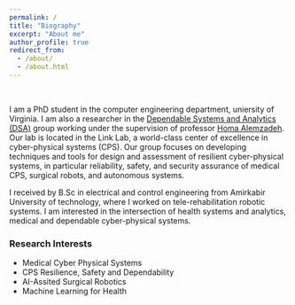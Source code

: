 ```yaml
---
permalink: /
title: "Biography"
excerpt: "About me"
author_profile: true
redirect_from: 
  - /about/
  - /about.html
---
```

<br />

I am a PhD student in the computer engineering department, uniersity of Virginia. I am also a researcher in the [Dependable Systems and Analytics (DSA)](https://github.com/UVA-DSA) group working under the supervision of professor [Homa Alemzadeh](https://engineering.virginia.edu/faculty/homa-alemzadeh). Our lab is located in the Link Lab, a world-class center of excellence in cyber-physical systems (CPS). Our group focuses on developing techniques and tools for design and assessment of resilient cyber-physical systems, in particular reliability, safety, and security assurance of medical CPS, surgical robots, and autonomous systems. 

I received by B.Sc in electrical and control engineering from Amirkabir University of technology, where I worked on tele-rehabilitation robotic systems. I am interested in the intersection of health systems and analytics, medical and dependable cyber-physical systems. 



### Research Interests

* Medical Cyber Physical Systems
* CPS Resilience, Safety and Dependability
* AI-Assited Surgical Robotics
* Machine Learning for Health
